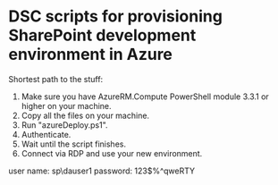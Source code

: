 # DSC scripts for provisioning SharePoint development environment in Azure

Shortest path to the stuff:

1. Make sure you have AzureRM.Compute PowerShell module 3.3.1 or higher on your machine.
2. Copy all the files on your machine.
3. Run "azureDeploy.ps1".
4. Authenticate.
5. Wait until the script finishes.
6. Connect via RDP and use your new environment.

user name: sp\dauser1
password: 123$%^qweRTY

